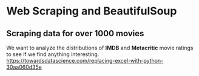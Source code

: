 # Web Scraping and BeautifulSoup

## Scraping data for over 1000 movies
We want to analyze the distributions of **IMDB** and **Metacritic** movie ratings to see if we find anything interesting.
https://towardsdatascience.com/replacing-excel-with-python-30aa060d35e
